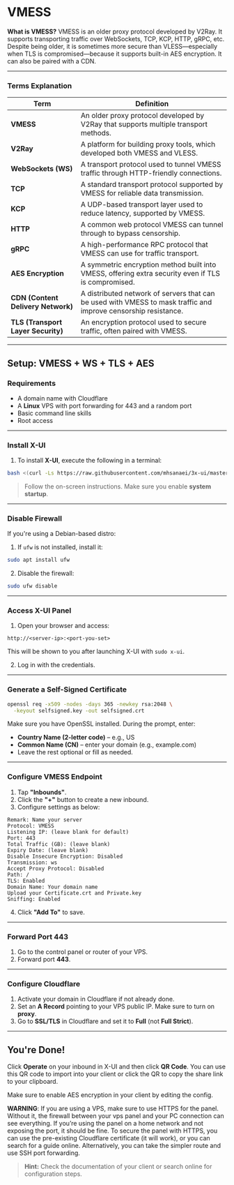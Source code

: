 # VMESS

**What is VMESS?**
VMESS is an older proxy protocol developed by V2Ray. It supports transporting traffic over WebSockets, TCP, KCP, HTTP, gRPC, etc. Despite being older, it is sometimes more secure than VLESS—especially when TLS is compromised—because it supports built-in AES encryption. It can also be paired with a CDN.

---

### Terms Explanation

| **Term**                           | **Definition**                                                                                                  |
| ---------------------------------- | --------------------------------------------------------------------------------------------------------------- |
| **VMESS**                          | An older proxy protocol developed by V2Ray that supports multiple transport methods.                            |
| **V2Ray**                          | A platform for building proxy tools, which developed both VMESS and VLESS.                                      |
| **WebSockets (WS)**                | A transport protocol used to tunnel VMESS traffic through HTTP-friendly connections.                            |
| **TCP**                            | A standard transport protocol supported by VMESS for reliable data transmission.                                |
| **KCP**                            | A UDP-based transport layer used to reduce latency, supported by VMESS.                                         |
| **HTTP**                           | A common web protocol VMESS can tunnel through to bypass censorship.                                            |
| **gRPC**                           | A high-performance RPC protocol that VMESS can use for traffic transport.                                       |
| **AES Encryption**                 | A symmetric encryption method built into VMESS, offering extra security even if TLS is compromised.             |
| **CDN (Content Delivery Network)** | A distributed network of servers that can be used with VMESS to mask traffic and improve censorship resistance. |
| **TLS (Transport Layer Security)** | An encryption protocol used to secure traffic, often paired with VMESS.                                         |

---

## Setup: **VMESS + WS + TLS + AES**

### Requirements

* A domain name with Cloudflare
* A **Linux** VPS with port forwarding for 443 and a random port
* Basic command line skills
* Root access

---

### Install X-UI

1. To install **X-UI**, execute the following in a terminal:

```bash
bash <(curl -Ls https://raw.githubusercontent.com/mhsanaei/3x-ui/master/install.sh)
```

> Follow the on-screen instructions. Make sure you enable **system startup**.

---

### Disable Firewall

If you're using a Debian-based distro:

1. If `ufw` is not installed, install it:

```bash
sudo apt install ufw
```

2. Disable the firewall:

```bash
sudo ufw disable
```

---

### Access X-UI Panel

1. Open your browser and access:

```
http://<server-ip>:<port-you-set>
```

This will be shown to you after launching X-UI with `sudo x-ui`.

2. Log in with the credentials.

---

### Generate a Self-Signed Certificate

```bash
openssl req -x509 -nodes -days 365 -newkey rsa:2048 \
  -keyout selfsigned.key -out selfsigned.crt
```

Make sure you have OpenSSL installed. During the prompt, enter:

* **Country Name (2-letter code)** – e.g., US
* **Common Name (CN)** – enter your domain (e.g., example.com)
* Leave the rest optional or fill as needed.

---

### Configure VMESS Endpoint

1. Tap **"Inbounds"**.
2. Click the **"+"** button to create a new inbound.
3. Configure settings as below:

```
Remark: Name your server
Protocol: VMESS
Listening IP: (leave blank for default)
Port: 443
Total Traffic (GB): (leave blank)
Expiry Date: (leave blank)
Disable Insecure Encryption: Disabled
Transmission: ws
Accept Proxy Protocol: Disabled
Path: /
TLS: Enabled
Domain Name: Your domain name
Upload your Certificate.crt and Private.key
Sniffing: Enabled
```

4. Click **"Add To"** to save.

---

### Forward Port 443

1. Go to the control panel or router of your VPS.
2. Forward port **443**.

---

### Configure Cloudflare

1. Activate your domain in Cloudflare if not already done.
2. Set an **A Record** pointing to your VPS public IP. Make sure to turn on **proxy**.
3. Go to **SSL/TLS** in Cloudflare and set it to **Full** (not **Full Strict**).

---

## You're Done!

Click **Operate** on your inbound in X-UI and then click **QR Code**. You can use this QR code to import into your client or click the QR to copy the share link to your clipboard.

Make sure to enable AES encryption in your client by editing the config.

**WARNING**: If you are using a VPS, make sure to use HTTPS for the panel. Without it, the firewall between your vps panel and your PC connection can see everything. If you’re using the panel on a home network and not exposing the port, it should be fine. To secure the panel with HTTPS, you can use the pre-existing Cloudflare certificate (it will work), or you can search for a guide online. Alternatively, you can take the simpler route and use SSH port forwarding.

> **Hint:** Check the documentation of your client or search online for configuration steps.
